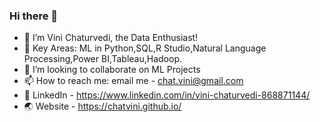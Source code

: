 ### Hi there 👋
- 🔭 I’m Vini Chaturvedi, the Data Enthusiast!
- 🌱 Key Areas: ML in Python,SQL,R Studio,Natural Language Processing,Power BI,Tableau,Hadoop.
- 👯 I’m looking to collaborate on ML Projects
- 📫 How to reach me: email me - chat.vini@gmail.com
- 📖 LinkedIn - https://www.linkedin.com/in/vini-chaturvedi-868871144/
- 🌏 Website - https://chatvini.github.io/

